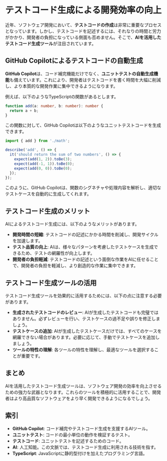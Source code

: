 # テストコード生成による開発効率の向上

近年、ソフトウェア開発において、**テストコードの作成**は非常に重要なプロセスとなっています。しかし、テストコードを記述するには、それなりの時間と労力がかかり、開発者の負担になっている側面も否めません。そこで、**AIを活用したテストコード生成ツール**が注目されています。

## GitHub Copilotによるテストコードの自動生成

**GitHub Copilot**は、コード補完機能だけでなく、**ユニットテストの自動生成機能**も備えています。これにより、開発者はテストコードを書く時間を大幅に削減し、より本質的な開発作業に集中できるようになります。

例えば、以下のようなTypeScriptの関数があるとします。

```typescript
function add(a: number, b: number): number {
  return a + b;
}
```

この関数に対して、GitHub Copilotは以下のようなユニットテストコードを生成できます。

```typescript
import { add } from './math';

describe('add', () => {
  it('should return the sum of two numbers', () => {
    expect(add(1, 2)).toBe(3);
    expect(add(-1, 1)).toBe(0);
    expect(add(0, 0)).toBe(0);
  });
});
```

このように、GitHub Copilotは、関数のシグネチャや処理内容を解析し、適切なテストケースを自動的に生成してくれます。

## テストコード生成のメリット

AIによるテストコード生成には、以下のようなメリットがあります。

*   **開発時間の短縮**: テストコードの記述にかかる時間を削減し、開発サイクルを加速します。
*   **テスト品質の向上**: AIは、様々なパターンを考慮したテストケースを生成できるため、テストの網羅性が向上します。
*   **開発者の負担軽減**: テストコードの記述という面倒な作業をAIに任せることで、開発者の負担を軽減し、より創造的な作業に集中できます。

## テストコード生成ツールの活用

テストコード生成ツールを効果的に活用するためには、以下の点に注意する必要があります。

*   **生成されたテストコードのレビュー**: AIが生成したテストコードも完璧ではありません。必ずレビューを行い、テストケースの過不足や誤りを修正しましょう。
*   **テストケースの追加**: AIが生成したテストケースだけでは、すべてのケースを網羅できない場合があります。必要に応じて、手動でテストケースを追加しましょう。
*   **ツールの特性の理解**: 各ツールの特性を理解し、最適なツールを選択することが重要です。

## まとめ

AIを活用したテストコード生成ツールは、ソフトウェア開発の効率を向上させるための強力な武器となります。これらのツールを積極的に活用することで、開発者はより高品質なソフトウェアをより早く開発できるようになるでしょう。

## 索引

*   **GitHub Copilot**: コード補完やテストコード生成を支援するAIツール。
*   **ユニットテスト**: コードの最小単位の動作を検証するテスト。
*   **テストコード**: ユニットテストを記述するためのコード。
*   **AI**: 人工知能。この文脈では、テストコード生成に利用される技術を指す。
*   **TypeScript**: JavaScriptに静的型付けを加えたプログラミング言語。

